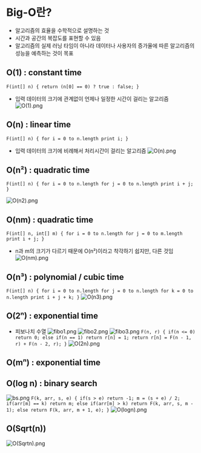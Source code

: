 # Big-O란?
- 알고리즘의 효율을 수학적으로 설명하는 것
- 시간과 공간의 복잡도를 표현할 수 있음
- 알고리즘의 실제 러닝 타임이 아니라 데이터나 사용자의 증가율에 따른 알고리즘의 성능을 예측하는 것이 목표

## O(1) : constant time
`
F(int[] n) {
    return (n[0] == 0) ? true : false;
}
`
- 입력 데이터의 크기에 관계없이 언제나 일정한 시간이 걸리는 알고리즘
![O(1).png](O(1).png)

## O(n) : linear time
`
F(int[] n) {
    for i = 0 to n.length
        print i;
}
`
- 입력 데이터의 크기에 비례해서 처리시간이 걸리는 알고리즘
![O(n).png](O(n).png)

## O(n²) : quadratic time
`
F(int[] n) {
    for i = 0 to n.length
        for j = 0 to n.length
            print i + j;
}
`

![O(n2).png](O(n2).png)

## O(nm) : quadratic time
`
F(int[] n, int[] m) {
    for i = 0 to n.length
        for j = 0 to m.length
            print i + j;
}
`
- n과 m의 크기가 다르기 때문에 O(n²)이라고 착각하기 쉽지만, 다른 것임
![O(nm).png](O(nm).png)

## O(n³) : polynomial / cubic time
`
F(int[] n) {
    for i = 0 to n.length
        for j = 0 to n.length
            for k = 0 to n.length
                print i + j + k;
}
`
![O(n3).png](O(n3).png)

## O(2ⁿ) : exponential time
- 피보나치 수열
![fibo1.png](fibo1.png)
![fibo2.png](fibo2.png)
![fibo3.png](fibo3.png)
`
F(n, r) {
if(n <= 0) return 0;
else if(n == 1) return r[n] = 1;
return r[n] = F(n - 1, r) + F(n - 2, r);
}
`
![O(2n).png](O(2n).png)

## O(mⁿ) : exponential time

## O(log n) : binary search
![bs.png](bs.png)
`
F(k, arr, s, e) {
    if(s > e) return -1;
    m = (s + e) / 2;
    if(arr[m] == k) return m;
    else if(arr[m] > k) return F(k, arr, s, m - 1);
    else return F(k, arr, m + 1, e);
}
`
![O(logn).png](O(logn).png)

## O(Sqrt(n))
![O(Sqrtn).png](O(Sqrtn).png)